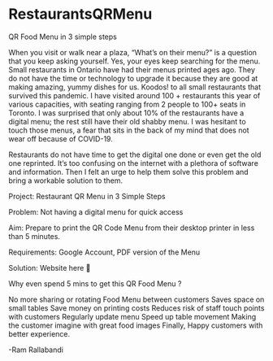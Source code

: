 # RestaurantsQRMenu
QR Food Menu in 3 simple steps

When you visit or walk near a plaza, “What’s on their menu?” is a question that you keep asking yourself. Yes, your eyes keep searching for the menu. Small restaurants in Ontario have had their menus printed ages ago. They do not have the time or technology to upgrade it because they are good at making amazing, yummy dishes for us. Koodos! to all small restaurants that survived this pandemic. I have visited around 100 + restaurants this year of various capacities, with seating ranging from 2 people to 100+ seats in Toronto. I was surprised that only about 10% of the restaurants have a digital menu; the rest still have their old shabby menu. I was hesitant to touch those menus, a fear that sits in the back of my mind that does not wear off because of COVID-19.

Restaurants do not have time to get the digital one done or even get the old one reprinted. It’s too confusing on the internet with a plethora of software and information. Then I felt an urge to help them solve this problem and bring a workable solution to them.

Project: Restaurant QR Menu in 3 Simple Steps

Problem: Not having a digital menu for quick access

Aim: Prepare to print the QR Code Menu from their desktop printer in less than 5 minutes.

Requirements: Google Account, PDF version of the Menu

Solution: Website here 🙂 

Why even spend 5 mins to get this QR Food Menu ?

No more sharing or rotating Food Menu between customers
Saves space on small tables
Save money on printing costs
Reduces risk of staff touch points with customers
Regularly update menu
Speed up table movement
Making the customer imagine with great food images
Finally, Happy customers with better experience.

-Ram Rallabandi
